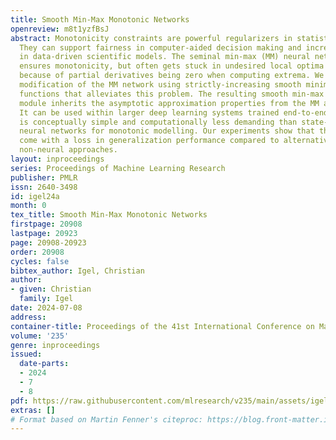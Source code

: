 ```yaml
---
title: Smooth Min-Max Monotonic Networks
openreview: m8t1yzfBsJ
abstract: Monotonicity constraints are powerful regularizers in statistical modelling.
  They can support fairness in computer-aided decision making and increase plausibility
  in data-driven scientific models. The seminal min-max (MM) neural network architecture
  ensures monotonicity, but often gets stuck in undesired local optima during training
  because of partial derivatives being zero when computing extrema. We propose a simple
  modification of the MM network using strictly-increasing smooth minimum and maximum
  functions that alleviates this problem. The resulting smooth min-max (SMM) network
  module inherits the asymptotic approximation properties from the MM architecture.
  It can be used within larger deep learning systems trained end-to-end. The SMM module
  is conceptually simple and computationally less demanding than state-of-the-art
  neural networks for monotonic modelling. Our experiments show that this does not
  come with a loss in generalization performance compared to alternative neural and
  non-neural approaches.
layout: inproceedings
series: Proceedings of Machine Learning Research
publisher: PMLR
issn: 2640-3498
id: igel24a
month: 0
tex_title: Smooth Min-Max Monotonic Networks
firstpage: 20908
lastpage: 20923
page: 20908-20923
order: 20908
cycles: false
bibtex_author: Igel, Christian
author:
- given: Christian
  family: Igel
date: 2024-07-08
address:
container-title: Proceedings of the 41st International Conference on Machine Learning
volume: '235'
genre: inproceedings
issued:
  date-parts:
  - 2024
  - 7
  - 8
pdf: https://raw.githubusercontent.com/mlresearch/v235/main/assets/igel24a/igel24a.pdf
extras: []
# Format based on Martin Fenner's citeproc: https://blog.front-matter.io/posts/citeproc-yaml-for-bibliographies/
---
```


